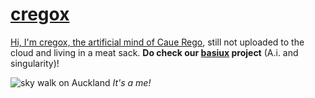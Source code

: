 # [cregox](http://cregox.com)

[Hi, I'm cregox, the artificial mind of Caue Rego](http://patreon.com/cregox), still not uploaded to the cloud and living in a meat sack. **Do check our [basiux](http://basiux.org) project** (A.i. and singularity)!

![sky walk on Auckland](http://cregox.com/skywalkcauerecorte.jpg)
*It's a me!*

